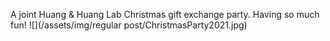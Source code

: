 A joint Huang & Huang Lab Christmas gift exchange party. Having so much fun!
![](/assets/img/regular post/ChristmasParty2021.jpg)
